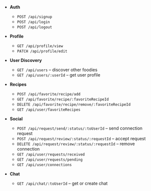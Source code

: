 - **Auth**

  - `POST /api/signup`
  - `POST /api/login`
  - `POST /api/logout`

- **Profile**

  - `GET /api/profile/view`
  - `PATCH /api/profile/edit`

- **User Discovery**

  - `GET /api/users` – discover other foodies
  - `GET /api/users/:userId` – get user profile

- **Recipes**

  - `POST /api/favorite/recipe/add`
  - `GET /api/favorite/recipe/:favoriteRecipeId`
  - `DELETE /api/favorite/recipe/remove/:favoriteRecipeId`
  - `GET /api/user/favoriteRecipes`

- **Social**

  - `POST /api/request/send/:status/:toUserId` – send connection request
  - `POST /api/request/review/:status/:requestId` – accept request
  - `DELETE /api/request/review/:status/:requestId` – remove connection
  - `GET /api/user/requests/received`
  - `GET /api/user/requests/pending`
  - `GET /api/user/connections`

- **Chat**
  - `GET /api/chat/:toUserId` – get or create chat
